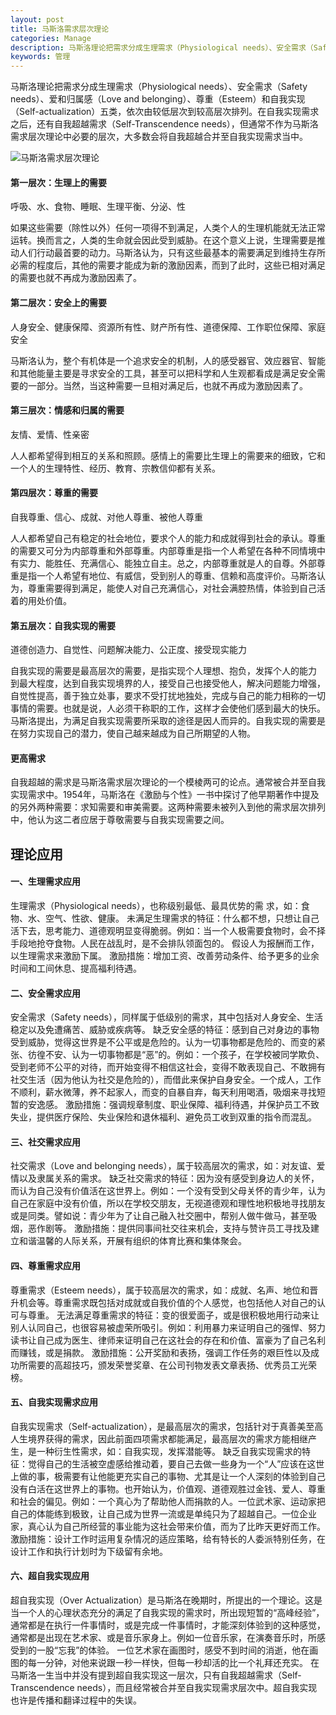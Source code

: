 ```yaml
---
layout: post
title: 马斯洛需求层次理论
categories: Manage
description: 马斯洛理论把需求分成生理需求（Physiological needs）、安全需求（Safety needs）、爱和归属感（Love and belonging）、尊重（Esteem）和自我实现（Self-actualization）五类，依次由较低层次到较高层次排列。
keywords: 管理
---
```


马斯洛理论把需求分成生理需求（Physiological needs）、安全需求（Safety needs）、爱和归属感（Love and belonging）、尊重（Esteem）和自我实现（Self-actualization）五类，依次由较低层次到较高层次排列。在自我实现需求之后，还有自我超越需求（Self-Transcendence needs），但通常不作为马斯洛需求层次理论中必要的层次，大多数会将自我超越合并至自我实现需求当中。

![马斯洛需求层次理论](http://o9w2lbvnn.bkt.clouddn.com/images/masite.jpg)

#### 第一层次：生理上的需要

呼吸、水、食物、睡眠、生理平衡、分泌、性

如果这些需要（除性以外）任何一项得不到满足，人类个人的生理机能就无法正常运转。换而言之，人类的生命就会因此受到威胁。在这个意义上说，生理需要是推动人们行动最首要的动力。马斯洛认为，只有这些最基本的需要满足到维持生存所必需的程度后，其他的需要才能成为新的激励因素，而到了此时，这些已相对满足的需要也就不再成为激励因素了。

#### 第二层次：安全上的需要

人身安全、健康保障、资源所有性、财产所有性、道德保障、工作职位保障、家庭安全

马斯洛认为，整个有机体是一个追求安全的机制，人的感受器官、效应器官、智能和其他能量主要是寻求安全的工具，甚至可以把科学和人生观都看成是满足安全需要的一部分。当然，当这种需要一旦相对满足后，也就不再成为激励因素了。 

#### 第三层次：情感和归属的需要

友情、爱情、性亲密

人人都希望得到相互的关系和照顾。感情上的需要比生理上的需要来的细致，它和一个人的生理特性、经历、教育、宗教信仰都有关系。 

#### 第四层次：尊重的需要

自我尊重、信心、成就、对他人尊重、被他人尊重

人人都希望自己有稳定的社会地位，要求个人的能力和成就得到社会的承认。尊重的需要又可分为内部尊重和外部尊重。内部尊重是指一个人希望在各种不同情境中有实力、能胜任、充满信心、能独立自主。总之，内部尊重就是人的自尊。外部尊重是指一个人希望有地位、有威信，受到别人的尊重、信赖和高度评价。马斯洛认为，尊重需要得到满足，能使人对自己充满信心，对社会满腔热情，体验到自己活着的用处价值。 

#### 第五层次：自我实现的需要

道德创造力、自觉性、问题解决能力、公正度、接受现实能力

自我实现的需要是最高层次的需要，是指实现个人理想、抱负，发挥个人的能力
到最大程度，达到自我实现境界的人，接受自己也接受他人，解决问题能力增强，自觉性提高，善于独立处事，要求不受打扰地独处，完成与自己的能力相称的一切事情的需要。也就是说，人必须干称职的工作，这样才会使他们感到最大的快乐。马斯洛提出，为满足自我实现需要所采取的途径是因人而异的。自我实现的需要是在努力实现自己的潜力，使自己越来越成为自己所期望的人物。 

#### 更高需求

自我超越的需求是马斯洛需求层次理论的一个模棱两可的论点。通常被合并至自我实现需求中。1954年，马斯洛在《激励与个性》一书中探讨了他早期著作中提及的另外两种需要：求知需要和审美需要。这两种需要未被列入到他的需求层次排列中，他认为这二者应居于尊敬需要与自我实现需要之间。 

## 理论应用

#### 一、生理需求应用

生理需求（Physiological needs），也称级别最低、最具优势的需
求，如：食物、水、空气、性欲、健康。
未满足生理需求的特征：什么都不想，只想让自己活下去，思考能力、道德观明显变得脆弱。例如：当一个人极需要食物时，会不择手段地抢夺食物。人民在战乱时，是不会排队领面包的。 假设人为报酬而工作，以生理需求来激励下属。
激励措施：增加工资、改善劳动条件、给予更多的业余时间和工间休息、提高福利待遇。

#### 二、安全需求应用

安全需求（Safety needs），同样属于低级别的需求，其中包括对人身安全、生活稳定以及免遭痛苦、威胁或疾病等。
缺乏安全感的特征：感到自己对身边的事物受到威胁，觉得这世界是不公平或是危险的。认为一切事物都是危险的、而变的紧张、彷徨不安、认为一切事物都是“恶”的。例如：一个孩子，在学校被同学欺负、受到老师不公平的对待，而开始变得不相信这社会，变得不敢表现自己、不敢拥有社交生活（因为他认为社交是危险的），而借此来保护自身安全。一个成人，工作不顺利，薪水微薄，养不起家人，而变的自暴自弃，每天利用喝酒，吸烟来寻找短暂的安逸感。
激励措施：强调规章制度、职业保障、福利待遇，并保护员工不致失业，提供医疗保险、失业保险和退休福利、避免员工收到双重的指令而混乱。 

#### 三、社交需求应用

社交需求（Love and belonging needs），属于较高层次的需求，如：对友谊、爱情以及隶属关系的需求。
缺乏社交需求的特征：因为没有感受到身边人的关怀，而认为自己没有价值活在这世界上。例如：一个没有受到父母关怀的青少年，认为自己在家庭中没有价值，所以在学校交朋友，无视道德观和理性地积极地寻找朋友或是同类。譬如说：青少年为了让自己融入社交圈中，帮别人做牛做马，甚至吸烟，恶作剧等。
激励措施：提供同事间社交往来机会，支持与赞许员工寻找及建立和谐温馨的人际关系，开展有组织的体育比赛和集体聚会。

#### 四、尊重需求应用

尊重需求（Esteem needs），属于较高层次的需求，如：成就、名声、地位和晋升机会等。尊重需求既包括对成就或自我价值的个人感觉，也包括他人对自己的认可与尊重。
无法满足尊重需求的特征：变的很爱面子，或是很积极地用行动来让别人认同自己，也很容易被虚荣所吸引。例如：利用暴力来证明自己的强悍、努力读书让自己成为医生、律师来证明自己在这社会的存在和价值、富豪为了自己名利而赚钱，或是捐款。
激励措施：公开奖励和表扬，强调工作任务的艰巨性以及成功所需要的高超技巧，颁发荣誉奖章、在公司刊物发表文章表扬、优秀员工光荣榜。

#### 五、自我实现需求应用

自我实现需求（Self-actualization），是最高层次的需求，包括针对于真善美至高人生境界获得的需求，因此前面四项需求都能满足，最高层次的需求方能相继产生，是一种衍生性需求，如：自我实现，发挥潜能等。
缺乏自我实现需求的特征：觉得自己的生活被空虚感给推动着，要自己去做一些身为一个“人”应该在这世上做的事，极需要有让他能更充实自己的事物、尤其是让一个人深刻的体验到自己没有白活在这世界上的事物。也开始认为，价值观、道德观胜过金钱、爱人、尊重和社会的偏见。例如：一个真心为了帮助他人而捐款的人。一位武术家、运动家把自己的体能练到极致，让自己成为世界一流或是单纯只为了超越自己。一位企业家，真心认为自己所经营的事业能为这社会带来价值，而为了比昨天更好而工作。
激励措施：设计工作时运用复杂情况的适应策略，给有特长的人委派特别任务，在设计工作和执行计划时为下级留有余地。

#### 六、超自我实现应用

超自我实现（Over Actualization）是马斯洛在晚期时，所提出的一个理论。这是当一个人的心理状态充分的满足了自我实现的需求时，所出现短暂的“高峰经验”，通常都是在执行一件事情时，或是完成一件事情时，才能深刻体验到的这种感觉，通常都是出现在艺术家、或是音乐家身上。例如一位音乐家，在演奏音乐时，所感受到的一股“忘我”的体验。 一位艺术家在画图时，感受不到时间的消逝，他在画图的每一分钟，对他来说跟一秒一样快，但每一秒却活的比一个礼拜还充实。
在马斯洛一生当中并没有提到超自我实现这一层次，只有自我超越需求（Self-Transcendence needs），而且经常被合并至自我实现需求层次中。超自我实现也许是传播和翻译过程中的失误。